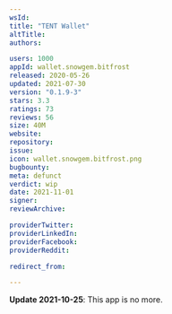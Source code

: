 ```yaml
---
wsId: 
title: "TENT Wallet"
altTitle: 
authors:

users: 1000
appId: wallet.snowgem.bitfrost
released: 2020-05-26
updated: 2021-07-30
version: "0.1.9-3"
stars: 3.3
ratings: 73
reviews: 56
size: 40M
website: 
repository: 
issue: 
icon: wallet.snowgem.bitfrost.png
bugbounty: 
meta: defunct
verdict: wip
date: 2021-11-01
signer: 
reviewArchive:

providerTwitter: 
providerLinkedIn: 
providerFacebook: 
providerReddit: 

redirect_from:

---
```


**Update 2021-10-25**: This app is no more.
